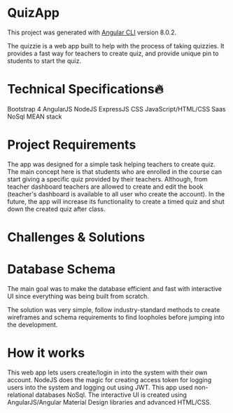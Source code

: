 # QuizApp

This project was generated with [Angular CLI](https://github.com/angular/angular-cli) version 8.0.2.

The quizzie is a web app built to help with the process of taking quizzies. It provides a fast way for teachers to create quiz, and provide unique pin to students to start the quiz.

# Technical Specifications🔥
Bootstrap 4
AngularJS
NodeJS
ExpressJS
CSS
JavaScript/HTML/CSS
Saas
NoSql
MEAN stack

# Project Requirements 
The app was designed for a simple task helping teachers to create quiz. The main concept here is that students who are enrolled in the course can start giving a specific quiz provided by their teachers. Although, from teacher dashboard teachers are allowed to create and edit the book (teacher's dashboard is available to all user who create the account). In the future, the app will increase its functionality to create a timed quiz and shut down the created quiz after class.

# Challenges & Solutions
# Database Schema
The main goal was to make the database efficient and fast with interactive UI since everything was being built from scratch.

The solution was very simple, follow industry-standard methods to create wireframes and schema requirements to find loopholes before jumping into the development.

# How it works
This web app lets users create/login in into the system with their own account. NodeJS does the magic for creating access token for logging users into the system and logging out using JWT. This app used non-relational databases NoSql. The interactive UI is created using AngularJS/Angular Material Design libraries and advanced HTML/CSS.
